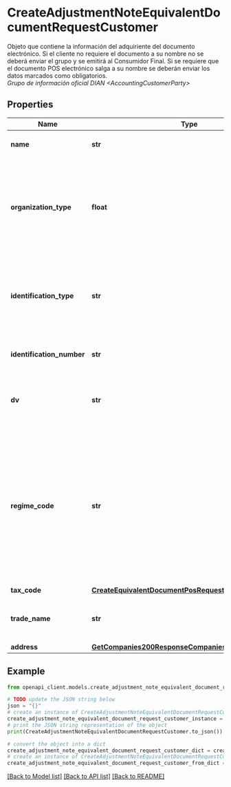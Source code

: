 # CreateAdjustmentNoteEquivalentDocumentRequestCustomer

Objeto que contiene la información del adquiriente del documento electrónico. Si el cliente no requiere el documento a su nombre no se deberá enviar el grupo y se emitirá al Consumidor Final. Si se requiere que el documento POS electrónico salga a su nombre se deberán enviar los datos marcados como obligatorios. <br><i>Grupo de información oficial DIAN &lt;AccountingCustomerParty&gt;</i>

## Properties

Name | Type | Description | Notes
------------ | ------------- | ------------- | -------------
**name** | **str** | Nombre del adquiriente. &lt;br&gt;&lt;i&gt;Campo oficial DIAN &amp;lt;Name&amp;gt;&lt;/i&gt; | 
**organization_type** | **float** | Identificador de tipo de organización jurídica de la persona o adquiriente. Se debe colocar el Código que corresponda de la tabla de tipos de organización jurídica de la DIAN. &lt;br&gt;&lt;i&gt;Campo oficial DIAN &amp;lt;AdditionalAccountID&amp;gt;&lt;/i&gt; | 
**identification_type** | **str** | Tipo de documento de identificación del adquiriente. Se debe colocar el Código que corresponda de la tabla de tipos de identificación de la DIAN. &lt;br&gt;&lt;i&gt;Campo oficial DIAN &amp;lt;@schemeName&amp;gt;&lt;/i&gt; | 
**identification_number** | **str** | Número de identificación del adquiriente. &lt;br&gt;&lt;i&gt;Campo oficial DIAN &amp;lt;ID&amp;gt;&lt;/i&gt; | 
**dv** | **str** | DV del NIT del adquiriente. Es obligatorio si identificationType &#x3D; 31. &lt;br&gt;&lt;i&gt;Campo oficial DIAN &amp;lt;@schemeID&amp;gt;&lt;/i&gt; | [optional] 
**regime_code** | **str** | Régimen o tipo de obligación o responsabilidad del adquiriente. Se debe colocar el Código que corresponda de la tabla de tipos de régimen/responsabilidades fiscales de la DIAN. Para reportar varias obligaciones / responsabilidades, se deben reportar separando cada uno de los valores de la lista con &#39;;&#39;. Ejemplo O‐13;O‐15; &lt;br&gt;&lt;i&gt;Campo oficial DIAN &amp;lt;TaxLevelCode&amp;gt;&lt;/i&gt; | [optional] 
**tax_code** | [**CreateEquivalentDocumentPosRequestCustomerTaxCode**](CreateEquivalentDocumentPosRequestCustomerTaxCode.md) |  | [optional] 
**trade_name** | **str** | Nombre Comercial del adquiriente. &lt;br&gt;&lt;i&gt;Campo oficial DIAN &amp;lt;PartyName/Name&amp;gt;&lt;/i&gt; | [optional] 
**address** | [**GetCompanies200ResponseCompaniesInnerAddress**](GetCompanies200ResponseCompaniesInnerAddress.md) |  | [optional] 

## Example

```python
from openapi_client.models.create_adjustment_note_equivalent_document_request_customer import CreateAdjustmentNoteEquivalentDocumentRequestCustomer

# TODO update the JSON string below
json = "{}"
# create an instance of CreateAdjustmentNoteEquivalentDocumentRequestCustomer from a JSON string
create_adjustment_note_equivalent_document_request_customer_instance = CreateAdjustmentNoteEquivalentDocumentRequestCustomer.from_json(json)
# print the JSON string representation of the object
print(CreateAdjustmentNoteEquivalentDocumentRequestCustomer.to_json())

# convert the object into a dict
create_adjustment_note_equivalent_document_request_customer_dict = create_adjustment_note_equivalent_document_request_customer_instance.to_dict()
# create an instance of CreateAdjustmentNoteEquivalentDocumentRequestCustomer from a dict
create_adjustment_note_equivalent_document_request_customer_from_dict = CreateAdjustmentNoteEquivalentDocumentRequestCustomer.from_dict(create_adjustment_note_equivalent_document_request_customer_dict)
```
[[Back to Model list]](../README.md#documentation-for-models) [[Back to API list]](../README.md#documentation-for-api-endpoints) [[Back to README]](../README.md)


